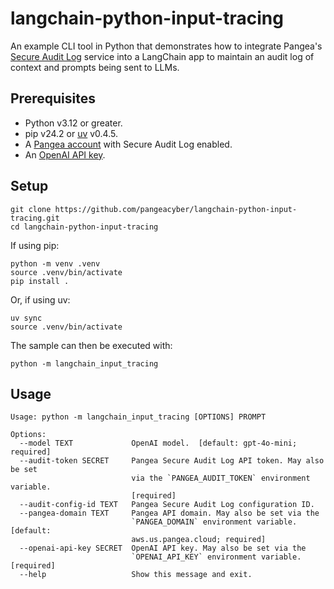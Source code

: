 # langchain-python-input-tracing

An example CLI tool in Python that demonstrates how to integrate Pangea's
[Secure Audit Log][] service into a LangChain app to maintain an audit log of context and
prompts being sent to LLMs.

## Prerequisites

- Python v3.12 or greater.
- pip v24.2 or [uv][] v0.4.5.
- A [Pangea account][Pangea signup] with Secure Audit Log enabled.
- An [OpenAI API key][OpenAI API keys].

## Setup

```shell
git clone https://github.com/pangeacyber/langchain-python-input-tracing.git
cd langchain-python-input-tracing
```

If using pip:

```shell
python -m venv .venv
source .venv/bin/activate
pip install .
```

Or, if using uv:

```shell
uv sync
source .venv/bin/activate
```

The sample can then be executed with:

```shell
python -m langchain_input_tracing
```

## Usage

```
Usage: python -m langchain_input_tracing [OPTIONS] PROMPT

Options:
  --model TEXT             OpenAI model.  [default: gpt-4o-mini; required]
  --audit-token SECRET     Pangea Secure Audit Log API token. May also be set
                           via the `PANGEA_AUDIT_TOKEN` environment variable.
                           [required]
  --audit-config-id TEXT   Pangea Secure Audit Log configuration ID.
  --pangea-domain TEXT     Pangea API domain. May also be set via the
                           `PANGEA_DOMAIN` environment variable.  [default:
                           aws.us.pangea.cloud; required]
  --openai-api-key SECRET  OpenAI API key. May also be set via the
                           `OPENAI_API_KEY` environment variable.  [required]
  --help                   Show this message and exit.
```

[Secure Audit Log]: https://pangea.cloud/docs/audit/
[Pangea signup]: https://pangea.cloud/signup
[OpenAI API keys]: https://platform.openai.com/api-keys
[uv]: https://docs.astral.sh/uv/
